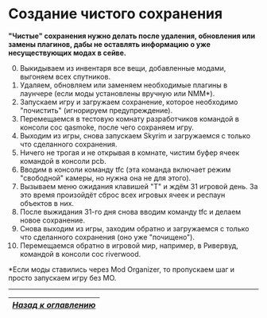 # Создание чистого сохранения

**"Чистые" сохранения нужно делать после удаления, обновления или замены плагинов, дабы не оставлять информацию о уже несуществующих модах в сейве.**
     
0. Выкидываем из инвентаря все вещи, добавленные модами, выгоняем всех спутников.
1. Удаляем, обновляем или заменяем необходимые плагины в лаунчере (если моды установлены вручную или NMM*).
2. Запускаем игру и загружаем сохранение, которое необходимо "почистить" (игнорируем предупреждение).
3. Перемещаемся в тестовую комнату разработчиков командой в консоли coc qasmoke, после чего сохраняем игру.
4. Выходим из игры, снова запускаем Skyrim и загружаемся с только что сделанного сохранения.
5. Ничего не трогая и не открывая в комнате, чистим буфер ячеек командой в консоли pcb.
6. Вводим в консоли команду tfc (эта команда включает режим "свободной" камеры, но нужна она не для этого).
7. Вызываем меню ожидания клавишей "T" и ждём 31 игровой день. За это время произойдёт сброс всех игровых ячеек и респаун объектов в них.
8. После выжидания 31-го дня снова вводим команду tfc и делаем новое сохранение.
9. Снова выходим из игры, заходим обратно и загружаемся с только что сделанного сохранения (оно уже "почищено").
10. Перемещаемся обратно в игровой мир, например, в Ривервуд, командой в консоли coc riverwood.
     
*Если моды ставились через Mod Organizer, то пропускаем шаг и просто запускаем игру без MO.

------

|[*Назад к оглавлению*](../01_Оглавление.md)|
|:---:|
